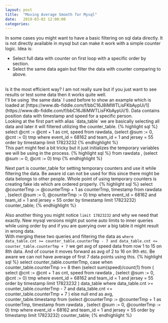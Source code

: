 ```yaml
---
layout: post
title:  "Moving Average Smooth for Mysql"
date:   2019-03-02 12:00:00
categories:
---
```


In some cases you might want to have a basic filtering on sql data directly. It is not directly available in mysql but can make it work with a simple counter logic. Idea is:

* Select full data with counter on first loop with a specific order by section.
* Select the same data again but filter the data with counter comparing to above.
<br>
Is it the most efficient way? I am not really sure but if you just want to see results or test some data then it works quite well.
<br>
I'll be using `the same data` I used before to show an example which is loaded at  [https://www.db-fiddle.com/f/bbC16J8iMWTLisFKbAypUi/1](https://www.db-fiddle.com/f/bbC16J8iMWTLisFKbAypUi/1). Data contains position data with timestamp and speed for a specific person.  
<br>
Looking at the first part with alias `data_table` we are basically selecting all data and later it will filtered utilizing the counter_table. 
{% highlight sql %}
  select @cnt := @cnt + 1 as cnt, speed
    from rawdata,
       (select @sum := 0, @cnt := 0) tmp
    where event_id = 68162
    and team_id = 1
    and jersey = 55
    order by timestamp
    limit 17823232
{% endhighlight %}
<br>
This part might feel a bit tricky but it just initializes the temporary variables we will be using in the process. 
{% highlight sql %}
from rawdata , (select @sum := 0, @cnt := 0) tmp
{% endhighlight %}
<br>

Next part is counter_table for setting temporary counters and use it while filtering the data. Be aware id can not be used for this since there might be data belongs to other people. Whole point of using temporary counters is creating fake ids which are ordered properly. 
{% highlight sql %}
select @counterTmp := @counterTmp + 1 as counterTmp,   timestamp
      from rawdata ,
           (select @sum := 0, @counterTmp := 0) tmp
      where event_id = 68162
        and team_id = 1
        and jersey = 55
      order by  timestamp
           limit 17823232) counter_table;
{% endhighlight %}
<br>

Also another thing you might notice `limit 17823232` and why we need that exactly. New mysql versions might put some auto limits to inner queries while using order by and if you are querying over a big table it might result in wrong data.
<br>
With merging these two queries and filtering the data as `where data_table.cnt >= counter_table.counterTmp - 7 and data_table.cnt <= counter_table.counterTmp + 7` we get avg of speed data from row 1 to 15 on 8th data. And of course it moves forward as avg of 2 to 16 on 9th etc. Be aware we can not have average of first 7 data points using this.
{% highlight sql %}
   select counter_table.counterTmp, case when
      counter_table.counterTmp >= 8 then (select sum(speed)/count(1)
        from (
               select @cnt := @cnt + 1 as cnt, speed
               from rawdata ,
                    (select @sum := 0, @cnt := 0) tmp
               where event_id = 68162
                 and team_id = 1
                 and jersey = 55
               order by timestamp
                   limit 17823232
             ) data_table
        where data_table.cnt >= counter_table.counterTmp - 7
          and data_table.cnt <= counter_table.counterTmp + 7
       ) else null end as avg,
       counter_table.timestamp
from (select @counterTmp := @counterTmp + 1 as counterTmp,   timestamp
      from rawdata ,
           (select @sum := 0, @counterTmp := 0) tmp
      where event_id = 68162
        and team_id = 1
        and jersey = 55
      order by  timestamp
           limit 17823232) counter_table;
{% endhighlight %}
